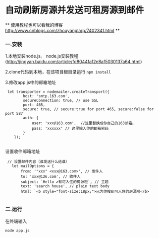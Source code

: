 # 自动刷新房源并发送可租房源到邮件

** 使用教程也可以看我的博客 http://www.cnblogs.com/zhouyangla/p/7402341.html **

### 一.安装
1.本地安装node.js。 node.js安装教程(http://jingyan.baidu.com/article/fd8044faf2e8af5030137a64.html)

2.clone代码到本地，在该项目根目录运行
``` npm install ```

3.修改app.js中的邮箱地址
```
 let transporter = nodemailer.createTransport({
        host: 'smtp.163.com',
        secureConnection: true, // use SSL
        port: 465,
        secure: true, // secure:true for port 465, secure:false for port 587
        auth: {
            user: 'xxx@163.com',  //这里替换成你自己的163邮箱。
            pass: 'xxxxxx' // 这里输入你的邮箱密码 
        }
    });
    
 ```
 设置收件邮箱地址
 
 ```
  // 设置邮件内容（谁发送什么给谁）
    let mailOptions = {
        from: '"xxx" <xxx@163.com>', // 发件人
        to: 'xxx@126.com', // 收件人
        subject: `Hello ✔有可入住的房源啦`, // 主题
        text: 'search house', // plain text body
        html: `<b style="font-size:18px;">已为你搜到可入住的房源啦</b>
        
 ```


### 二.运行

在终端输入

``` node app.js ```
